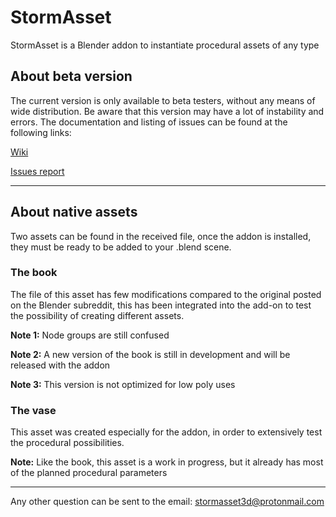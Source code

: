 # StormAsset

StormAsset is a Blender addon to instantiate procedural assets of any type


## About beta version

The current version is only available to beta testers, without any means of wide distribution.
Be aware that this version may have a lot of instability and errors.
The documentation and listing of issues can be found at the following links:

[Wiki](https://github.com/stormteller3d/stormasset/wiki)

[Issues report](https://github.com/stormteller3d/stormasset/issues)

--------------------

## About native assets

Two assets can be found in the received file, once the addon is installed, they must be ready to be added to your .blend scene.


### The book 

The file of this asset has few modifications compared to the original posted on the Blender subreddit, this has been integrated into the add-on to test the possibility of creating different assets.

**Note 1:** Node groups are still confused

**Note 2:** A new version of the book is still in development and will be released with the addon

**Note 3:** This version is not optimized for low poly uses


### The vase

This asset was created especially for the addon, in order to extensively test the procedural possibilities.

**Note:** Like the book, this asset is a work in progress, but it already has most of the planned procedural parameters

--------------------

Any other question can be sent to the email:
stormasset3d@protonmail.com
